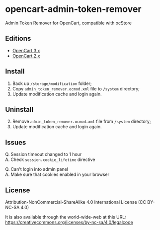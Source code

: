 # opencart-admin-token-remover

Admin Token Remover for OpenCart, compatible with ocStore

## Editions

* [OpenCart 3.x](https://github.com/doctorOC/opencart-admin-token-remover)
* [OpenCart 2.x](https://github.com/doctorOC/opencart-admin-token-remover/tree/opencart-2.x)

## Install

1. Back up `/storage/modification` folder;
2. Copy `admin_token_remover.ocmod.xml` file to `/system` directory;
3. Update modification cache and login again.

## Uninstall

2. Remove `admin_token_remover.ocmod.xml` file from `/system` directory;
3. Update modification cache and login again.

## Issues

Q. Session timeout changed to 1 hour\
A. Check `session.cookie_lifetime` directive

Q. Can't login into admin panel\
A. Make sure that cookies enabled in your browser

## License

Attribution-NonCommercial-ShareAlike 4.0 International License (CC BY-NC-SA 4.0)

It is also available through the world-wide-web at this URL:\
https://creativecommons.org/licenses/by-nc-sa/4.0/legalcode
